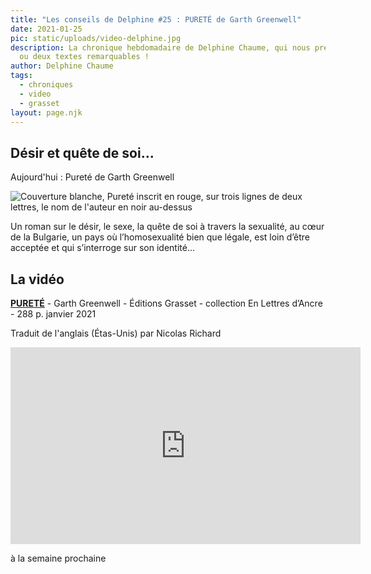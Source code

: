 ```yaml
---
title: "Les conseils de Delphine #25 : PURETÉ de Garth Greenwell"
date: 2021-01-25
pic: static/uploads/video-delphine.jpg
description: La chronique hebdomadaire de Delphine Chaume, qui nous présente un
  ou deux textes remarquables !
author: Delphine Chaume
tags:
  - chroniques
  - video
  - grasset
layout: page.njk
---
```

## Désir et quête de soi...

Aujourd'hui : Pureté de Garth Greenwell

![Couverture blanche, Pureté inscrit en rouge, sur trois lignes de deux lettres, le nom de l'auteur en noir au-dessus](static/uploads/pureté.jpeg "Pureté")

Un roman sur le désir, le sexe, la quête de soi à travers la sexualité, au cœur de la Bulgarie, un pays où l’homosexualité bien que légale, est loin d’être acceptée et qui s’interroge sur son identité...

## La vidéo

**[PURETÉ](https://www.grasset.fr/livres/purete-9782246824091)** - Garth Greenwell - Éditions Grasset - collection En Lettres d’Ancre - 288 p. janvier 2021

Traduit de l'anglais (Étas-Unis) par Nicolas Richard

<iframe width="560" height="315" src="https://www.youtube-nocookie.com/embed/FSq5FqJsi5o" frameborder="0" allow="accelerometer; autoplay; clipboard-write; encrypted-media; gyroscope; picture-in-picture" allowfullscreen></iframe>

à la semaine prochaine